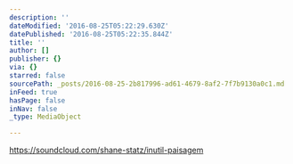 ```yaml
---
description: ''
dateModified: '2016-08-25T05:22:29.630Z'
datePublished: '2016-08-25T05:22:35.844Z'
title: ''
author: []
publisher: {}
via: {}
starred: false
sourcePath: _posts/2016-08-25-2b817996-ad61-4679-8af2-7f7b9130a0c1.md
inFeed: true
hasPage: false
inNav: false
_type: MediaObject

---
```

https://soundcloud.com/shane-statz/inutil-paisagem